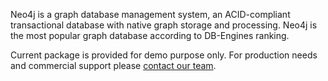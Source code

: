 Neo4j is a graph database management system, an ACID-compliant transactional database with native graph storage and processing. Neo4j is the most popular graph database according to DB-Engines ranking. 

Current package is provided for demo purpose only. For production needs and commercial support please [contact our team](mailto:sales@jelastic.com).

